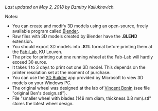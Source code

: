 <i>Last updated on May 2, 2018 by Dzmitry Kaliukhovich.</i>
<p>
Notes:</br>
<ul>
<li>You can create and modify 3D models using an open-source, freely available program called <a href='https://www.blender.org/'>Blender</a>.</li>
<li>Raw files with 3D models created by Blender have the <b>.BLEND</b> extension.</li>
<li>You should export 3D models into <b>.STL</b> format before printing them at the <a href='https://www.fablab-leuven.be/'>Fab-Lab</a>, KU Leuven.</li>
<li>The price for printing out one running wheel at the Fab-Lab will hardly exceed 30 euros.</li>
<li>It takes 1 to 3 days to print out one 3D model. This depends on the printer resolution set at the moment of purchase.</li>
<li>You can use the <a href='https://www.microsoft.com/en-us/store/p/3d-builder/9wzdncrfj3t6'>3D Builder</a> app provided by Microsoft to view 3D models on your Windows PC.</li>
<li>The original wheel was designed at the lab of <a href='http://www.vib.be/en/research/scientists/Pages/Vincent-Bonin-Lab.aspx'>Vincent Bonin</a> (see file "original Ben's design.stl").</li>
<li>File "smaller wheel with blades (149 mm diam, thickness 0.8 mm).stl" stores the latest wheel design.</li>
</ul>